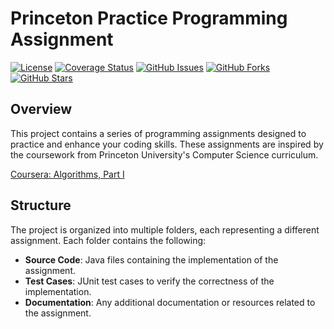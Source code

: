  # Princeton Practice Programming Assignment

[![License](https://img.shields.io/github/license/matteo-campana/Princeton-Practice-Programming-Assignment)](https://github.com/matteo-campana/Princeton-Practice-Programming-Assignment/blob/main/LICENSE)
[![Coverage Status](https://img.shields.io/codecov/c/github/matteo-campana/Princeton-Practice-Programming-Assignment)](https://codecov.io/gh/matteo-campana/Princeton-Practice-Programming-Assignment)
[![GitHub Issues](https://img.shields.io/github/issues/matteo-campana/Princeton-Practice-Programming-Assignment)](https://github.com/matteo-campana/Princeton-Practice-Programming-Assignment/issues)
[![GitHub Forks](https://img.shields.io/github/forks/matteo-campana/Princeton-Practice-Programming-Assignment)](https://github.com/matteo-campana/Princeton-Practice-Programming-Assignment/network)
[![GitHub Stars](https://img.shields.io/github/stars/matteo-campana/Princeton-Practice-Programming-Assignment)](https://github.com/matteo-campana/Princeton-Practice-Programming-Assignment/stargazers)

## Overview
This project contains a series of programming assignments designed to practice and enhance your coding skills. These assignments are inspired by the coursework from Princeton University's Computer Science curriculum.

[Coursera: Algorithms, Part I](https://www.coursera.org/learn/algorithms-part1)

## Structure
The project is organized into multiple folders, each representing a different assignment. Each folder contains the following:
- **Source Code**: Java files containing the implementation of the assignment.
- **Test Cases**: JUnit test cases to verify the correctness of the implementation.
- **Documentation**: Any additional documentation or resources related to the assignment.